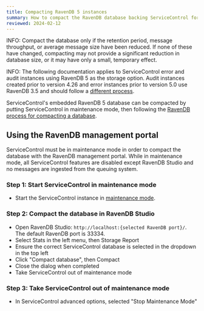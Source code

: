 ```yaml
---
title: Compacting RavenDB 5 instances
summary: How to compact the RavenDB database backing ServiceControl for RavenDB 5 instances
reviewed: 2024-02-12
---
```


INFO: Compact the database only if the retention period, message throughput, or average message size have been reduced. If none of these have changed, compacting may not provide a significant reduction in database size, or it may have only a small, temporary effect.

INFO: The following documentation applies to ServiceControl error and audit instances using RavenDB 5 as the storage option. Audit instances created prior to version 4.26 and error instances prior to version 5.0 use RavenDB 3.5 and should follow a [different process](db-compaction.md).

ServiceControl's embedded RavenDB 5 database can be compacted by putting ServiceControl in maintenance mode, then following the [RavenDB process for compacting a database](https://ravendb.net/docs/article-page/5.4/csharp/studio/database/stats/storage-report).

## Using the RavenDB management portal

ServiceControl must be in maintenance mode in order to compact the database with the RavenDB management portal. While in maintenance mode, all ServiceControl features are disabled except RavenDB Studio and no messages are ingested from the queuing system.

### Step 1: Start ServiceControl in maintenance mode

* Start the ServiceControl instance in [maintenance mode](maintenance-mode.md).

### Step 2: Compact the database in RavenDB Studio

* Open RavenDB Studio: `http://localhost:{selected RavenDB port}/`. The default RavenDB port is 33334.
* Select Stats in the left menu, then Storage Report
* Ensure the correct ServiceControl database is selected in the dropdown in the top left
* Click "Compact database", then Compact
* Close the dialog when completed
* Take ServiceControl out of maintenance mode

### Step 3: Take ServiceControl out of maintenance mode

* In ServiceControl advanced options, selected "Stop Maintenance Mode"
